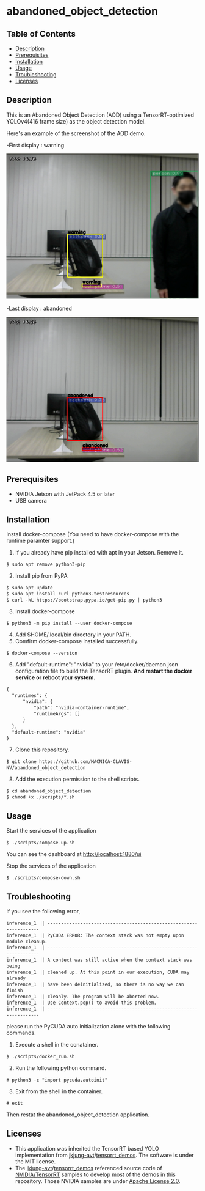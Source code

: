 # abandoned_object_detection

Table of Contents
-----------------
- [Description](#description)
- [Prerequisites](#prerequisites)
- [Installation](#installation)
- [Usage](#usage)
- [Troubleshooting](#troubleshooting)
- [Licenses](#licenses)

Description
-----------
This is an Abandoned Object Detection (AOD) using a TensorRT-optimized YOLOv4(416 frame size) as the object detection model.

Here's an example of the screenshot of the AOD demo.

-First display : warning

<img src="https://github.com/MACNICA-CLAVIS-NV/abandoned_object_detection/blob/master/pictures/warning_backpack_cellphone.png">

-Last display : abandoned

<img src="https://github.com/MACNICA-CLAVIS-NV/abandoned_object_detection/blob/master/pictures/abandoned_backpack_cellphone.png">


Prerequisites
-------------

- NVIDIA Jetson with JetPack 4.5 or later
- USB camera

Installation
------------

Install docker-compose (You need to have docker-compose with the runtime paramter support.)
1. If you already have pip installed with apt in your Jetson. Remove it.
  ```
  $ sudo apt remove python3-pip
  ```
2. Install pip from PyPA
  ```
  $ sudo apt update
  $ sudo apt install curl python3-testresources
  $ curl -kL https://bootstrap.pypa.io/get-pip.py | python3
  ```
3. Install docker-compose
  ```
  $ python3 -m pip install --user docker-compose
  ```
4. Add $HOME/.local/bin directory in your PATH.
5. Comfirm docker-compose installed successfully.
  ```
  $ docker-compose --version
  ```
6. Add "default-runtime": "nvidia" to your /etc/docker/daemon.json configuration file to build the TensorRT plugin. **And restart the docker service or reboot your system.**
  ```
{
    "runtimes": {
        "nvidia": {
            "path": "nvidia-container-runtime",
            "runtimeArgs": []
        }
    },
    "default-runtime": "nvidia"
}
  ```
7. Clone this repository.
  ```
  $ git clone https://github.com/MACNICA-CLAVIS-NV/abandoned_object_detection
  ```
8. Add the execution permission to the shell scripts.
  ```
  $ cd abandoned_object_detection
  $ chmod +x ./scripts/*.sh
  ```

Usage
-----

Start the services of the application
```
$ ./scripts/compose-up.sh
```
You can see the dashboard at [http://localhost:1880/ui](http://localhost:1880/ui)

Stop the services of the application
```
$ ./scripts/compose-down.sh
```

Troubleshooting
---------------
If you see the following error,
```
inference_1  | -------------------------------------------------------------------
inference_1  | PyCUDA ERROR: The context stack was not empty upon module cleanup.
inference_1  | -------------------------------------------------------------------
inference_1  | A context was still active when the context stack was being
inference_1  | cleaned up. At this point in our execution, CUDA may already
inference_1  | have been deinitialized, so there is no way we can finish
inference_1  | cleanly. The program will be aborted now.
inference_1  | Use Context.pop() to avoid this problem.
inference_1  | -------------------------------------------------------------------
```
please run the PyCUDA auto initialization alone with the following commands.

1. Execute a shell in the conatainer.
```
$ ./scripts/docker_run.sh 
```
2. Run the following python command.
```
# python3 -c "import pycuda.autoinit"
```
3. Exit from the shell in the container.
```
# exit
```

Then restat the abandoned_object_detection application.

Licenses
--------

- This application was inherited the TensorRT based YOLO implementation from [jkjung-avt](https://github.com/jkjung-avt)/[tensorrt_demos](https://github.com/jkjung-avt/tensorrt_demos). The software is under the MIT license.
- The [jkjung-avt](https://github.com/jkjung-avt)/[tensorrt_demos](https://github.com/jkjung-avt/tensorrt_demos) referenced source code of [NVIDIA/TensorRT](https://github.com/NVIDIA/TensorRT) samples to develop most of the demos in this repository.  Those NVIDIA samples are under [Apache License 2.0](https://github.com/NVIDIA/TensorRT/blob/master/LICENSE).

